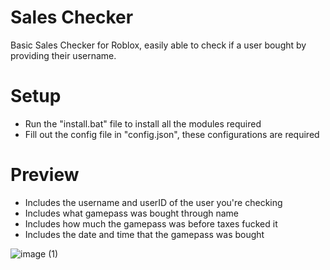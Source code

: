 # Sales Checker
Basic Sales Checker for Roblox, easily able to check if a user bought by providing their username.

# Setup
- Run the "install.bat" file to install all the modules required
- Fill out the config file in "config.json", these configurations are required

# Preview
- Includes the username and userID of the user you're checking
- Includes what gamepass was bought through name
- Includes how much the gamepass was before taxes fucked it
- Includes the date and time that the gamepass was bought

![image (1)](https://user-images.githubusercontent.com/82015460/212562448-87b7c585-37ba-4988-9dea-7306e606c2b7.png)
